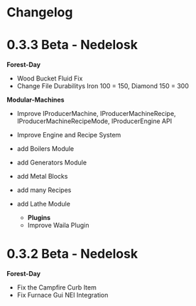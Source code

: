 # Changelog

# 0.3.3 Beta - Nedelosk
**Forest-Day**
- Wood Bucket Fluid Fix
- Change File Durabilitys Iron 100 = 150, Diamond 150 = 300

**Modular-Machines**
- Improve IProducerMachine, IProducerMachineRecipe, IProducerMachineRecipeMode, IProducerEngine API
- Improve Engine and Recipe System
- add Boilers Module
- add Generators Module
- add Metal Blocks
- add many Recipes
- add Lathe Module

  - **Plugins**
  - Improve Waila Plugin

# 0.3.2 Beta - Nedelosk

**Forest-Day**
- Fix the Campfire Curb Item 
- Fix Furnace Gui NEI Integration

